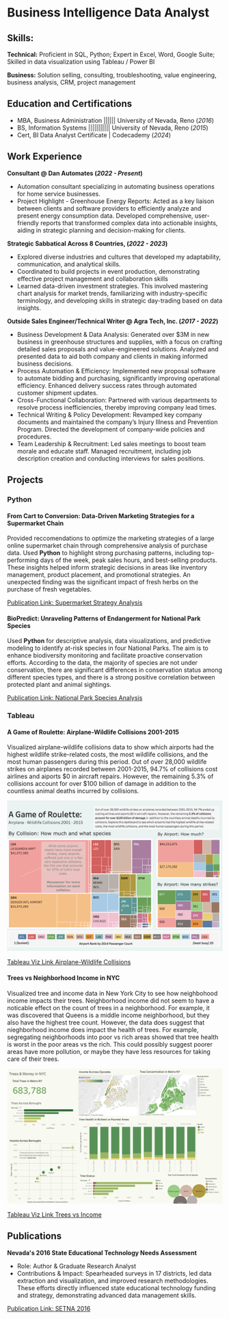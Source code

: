 # Business Intelligence Data Analyst

## Skills: 
**Technical:** Proficient in SQL, Python; Expert in Excel, Word, Google Suite; Skilled in data visualization using Tableau / Power BI

**Business:** Solution selling, consulting, troubleshooting, value engineering, business analysis, CRM, project management

## Education and Certifications							       		
- MBA, Business Administration |||||| University of Nevada, Reno (_2016_)	 			        		
- BS, Information Systems ||||||||||| University of Nevada, Reno (_2015_)
- Cert, BI Data Analyst Certificate | Codecademy (_2024_)

## Work Experience
**Consultant @ Dan Automates (_2022 - Present_)**
- Automation consultant specializing in automating business operations for home service businesses.
- Project Highlight - Greenhouse Energy Reports: Acted as a key liaison between clients and software providers to efficiently analyze and present energy consumption data. Developed comprehensive, user-friendly reports that transformed complex data into actionable insights, aiding in strategic planning and decision-making for clients.

**Strategic Sabbatical Across 8 Countries, (_2022 - 2023_)**
- Explored diverse industries and cultures that developed my adaptability, communication, and analytical skills.
- Coordinated to build projects in event production, demonstrating effective project management and collaboration skills
- Learned data-driven investment strategies. This involved mastering chart analysis for market trends, familiarizing with industry-specific terminology, and developing skills in strategic day-trading based on data insights.

**Outside Sales Engineer/Technical Writer @ Agra Tech, Inc. (_2017 - 2022_)** 
- Business Development & Data Analysis: Generated over $3M in new business in greenhouse structures and supplies, with a focus on crafting detailed sales proposals and value-engineered solutions. Analyzed and presented data to aid both company and clients in making informed business decisions.
- Process Automation & Efficiency: Implemented new proposal software to automate bidding and purchasing, significantly improving operational efficiency. Enhanced delivery success rates through automated customer shipment updates.
- Cross-Functional Collaboration: Partnered with various departments to resolve process inefficiencies, thereby improving company lead times.
- Technical Writing & Policy Development: Revamped key company documents and maintained the company’s Injury Illness and Prevention Program. Directed the development of company-wide policies and procedures.
- Team Leadership & Recruitment: Led sales meetings to boost team morale and educate staff. Managed recruitment, including job description creation and conducting interviews for sales positions.

## Projects

### Python
#### From Cart to Conversion: Data-Driven Marketing Strategies for a Supermarket Chain

Provided reccomendations to optimize the marketing strategies of a large online supermarket chain through comprehensive analysis of purchase data. Used **Python** to highlight strong purchasing patterns, including top-performing days of the week, peak sales hours, and best-selling products. These insights helped inform strategic decisions in areas like inventory management, product placement, and promotional strategies. An unexpected finding was the significant impact of fresh herbs on the purchase of fresh vegetables.

[Publication Link: Supermarket Strategy Analysis](https://github.com/DanJMonk/SupermarketStrategyAnalytics)

#### BioPredict: Unraveling Patterns of Endangerment for National Park Species

Used **Python** for descriptive analysis, data visualizations, and predictive modeling to identify at-risk species in four National Parks. The aim is to enhance biodiversity monitoring and facilitate proactive conservation efforts. According to the data, the majority of species are not under conservation, there are significant differences in conservation status among different species types, and there is a strong positive correlation between protected plant and animal sightings.

[Publication Link: National Park Species Analysis](https://github.com/DanJMonk/NationalParksSpeciesAnalysis)

### Tableau
#### A Game of Roulette: Airplane-Wildlife Collisions 2001-2015
Visualized airplane-wildlife collisions data to show which airports had the highest wildlife strike-related costs, the most wildlife collisions, and the most human passengers during this period. Out of over 28,000 wildlife strikes on airplanes recorded between 2001-2015, 94.7%  of collisions cost airlines and aiports $0 in aircraft repairs. However, the remaining 5.3% of collisions account for over $100 billion of damage in addition to the countless animal deaths incurred by collisions. 

![Airplane-Wildlife Collisions Viz](/assets/img/airplanewildlifecollisions.png)

[Tableau Viz Link Airplane-Wildlife Collisions](https://public.tableau.com/views/AGameofRouletteAirplane-WildlifeCollisions2001-2015_17038299399940/Dashboard1?:language=en-US&:display_count=n&:origin=viz_share_link)

#### Trees vs Neighborhood Income in NYC
Visualized tree and income data in New York City to see how neighbohood income impacts their trees. Neighborhood income did not seem to have a noticable effect on the count of trees in a neighborhood. For example, it was discovered that Queens is a middle income neighborhood, but they also have the highest tree count. However, the data does suggest that nieghborhood income does impact the health of trees. For example, segregating neighborhoods into poor vs rich areas showed that tree health is worst in the poor areas vs the rich. This could possibly suggest poorer areas have more pollution, or maybe they have less resources for taking care of their trees.

![Trees vs Income Viz](/assets/img/treesnyc.png)

[Tableau Viz Link Trees vs Income](https://public.tableau.com/shared/4KDW9X8SD?:display_count=n&:origin=viz_share_link)

## Publications

**Nevada's 2016 State Educational Technology Needs Assessment**
- Role: Author & Graduate Research Analyst 
- Contributions & Impact: Spearheaded surveys in 17 districts, led data extraction and visualization, and improved research methodologies. These efforts directly influenced state educational technology funding and strategy, demonstrating advanced data management skills.

[Publication Link: SETNA 2016](https://www.slideshare.net/DanielMonk3/setna16final-7)
